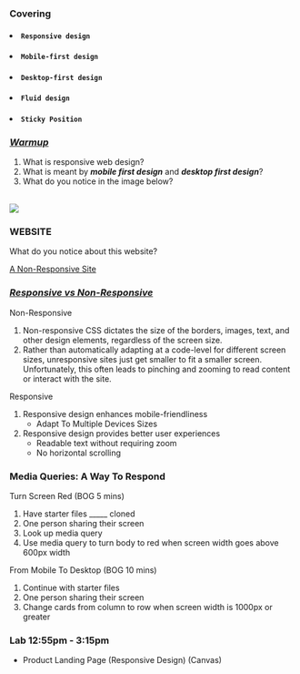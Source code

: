 ### Covering

#### <li>`Responsive design`
#### <li>`Mobile-first design`
#### <li>`Desktop-first design`
#### <li>`Fluid design`
#### <li>`Sticky Position`





### <u>_Warmup_</u> 

1. What is responsive web design? 
2. What is meant by <b>_mobile first design_</b> and <b>_desktop first design_</b>?
3. What do you notice in the image below? 
<br> 

<img src="https://ishadeed.com/assets/mobile-desktop-first/intro-1.png">


### WEBSITE 

What do you notice about this website? 

<a href="https://dequeuniversity.com/library/responsive/1-non-responsive">A Non-Responsive Site</a>


### <u>_Responsive vs Non-Responsive_</u> 

Non-Responsive
1. Non-responsive CSS dictates the size of the borders, images, text, and other design elements, regardless of the screen size.
2. Rather than automatically adapting at a code-level for different screen sizes, unresponsive sites just get smaller to fit a smaller screen. Unfortunately, this often leads to pinching and zooming to read content or interact with the site.

Responsive
1. Responsive design enhances mobile-friendliness
    - Adapt To Multiple Devices Sizes
2. Responsive design provides better user experiences
    - Readable text without requiring zoom
    - No horizontal scrolling



### Media Queries: A Way To Respond  

Turn Screen Red (BOG 5 mins) 
1. Have starter files _____ cloned 
2. One person sharing their screen 
3. Look up media query 
4. Use media query to turn body to red when screen width goes above 600px width


From Mobile To Desktop (BOG 10 mins) 

1. Continue with starter files
2. One person sharing their screen 
3. Change cards from column to row when screen width is 1000px or greater 


### Lab 12:55pm - 3:15pm 

- Product Landing Page (Responsive Design) (Canvas)


    

    
     
    
